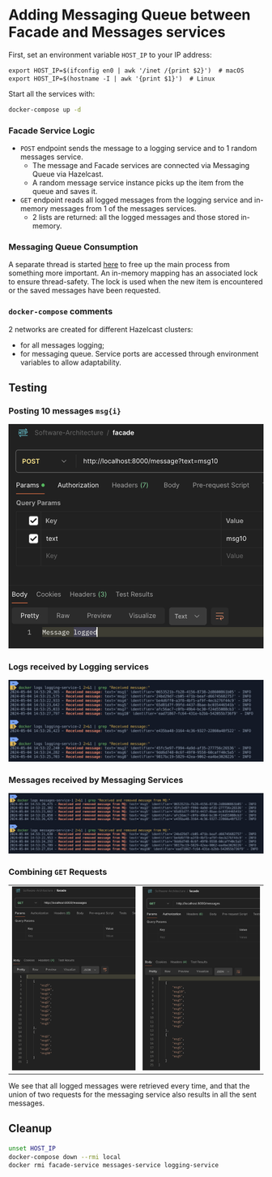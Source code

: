 # Adding Messaging Queue between Facade and Messages services
First, set an environment variable `HOST_IP` to your IP address:
```shell
export HOST_IP=$(ifconfig en0 | awk '/inet /{print $2}')  # macOS
export HOST_IP=$(hostname -I | awk '{print $1}')  # Linux
```
Start all the services with:
```bash
docker-compose up -d
```

### Facade Service Logic
- `POST` endpoint sends the message to a logging service and to 1 random messages service.
	- The message and Facade services are connected via Messaging Queue via Hazelcast.
	- A random message service instance picks up the item from the queue and saves it.
- `GET` endpoint reads all logged messages from the logging service and in-memory messages from 1 of the messages services.
	- 2 lists are returned: all the logged messages and those stored in-memory.
### Messaging Queue Consumption
A separate thread is started [here](./services/messaging_queue/mq_consumer.py#L26) to free up the main process from something more important.
An in-memory mapping has an associated lock to ensure thread-safety. The lock is used when the new item is encountered or the saved messages have been requested.

### `docker-compose` comments
2 networks are created for different Hazelcast clusters:
- for all messages logging;
- for messaging queue.
Service ports are accessed through environment variables to allow adaptability.
## Testing
### Posting 10 messages `msg{i}`
![last message sent verification](./media/msg_sent.png)
### Logs received by Logging services
![logs received](./media/logging_messages_received.png)
### Messages received by Messaging Services
![messaging services received](./media/message_service_received.png)
### Combining `GET` Requests

<table>
  <tr>
    <td>
      <img src="./media/first_GET.png" alt="first GET" style="width: 100%;"/>
    </td>
    <td>
      <img src="media/second_GET.png" alt="second GET" style="width: 100%;"/>
    </td>
  </tr>
</table>

We see that all logged messages were retrieved every time, and that the union of two requests for the messaging service also results in all the sent messages.
## Cleanup

```bash
unset HOST_IP
docker-compose down --rmi local
docker rmi facade-service messages-service logging-service
```